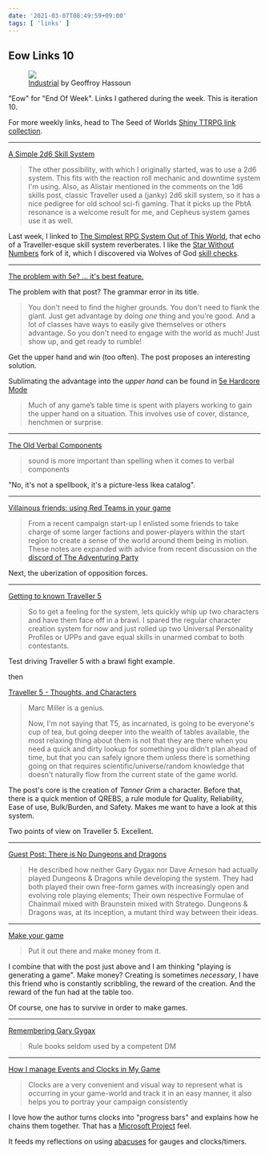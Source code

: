 ```yaml
---
date: '2021-03-07T08:49:59+09:00'
tags: [ 'links' ]
---
```


## Eow Links 10

<figure class="right">
<a href="https://www.artstation.com/artwork/Nxg3BJ"><img src="images/20210307_unite27.jpg" loading="lazy" /></a>
<figcaption>
<a href="https://www.artstation.com/artwork/Nxg3BJ">Industrial</a> by Geoffroy Hassoun
</figcaption>
</figure>

"Eow" for "End Of Week". Links I gathered during the week. This is iteration 10.

For more weekly links, head to The Seed of Worlds [Shiny TTRPG link collection](https://seedofworlds.blogspot.com/search/label/weekly%20links).

<hr/>

[A Simple 2d6 Skill System](https://maziriansgarden.blogspot.com/2021/02/a-simple-2d6-skill-system.html)

> The other possibility, with which I originally started, was to use a 2d6 system. This fits with the reaction roll mechanic and downtime system I'm using. Also, as Alistair mentioned in the comments on the 1d6 skills post, classic Traveller used a (janky) 2d6 skill system, so it has a nice pedigree for old school sci-fi gaming. That it picks up the PbtA resonance is a welcome result for me, and Cepheus system games use it as well.

Last week, I linked to [The Simplest RPG System Out of This World](https://forrestaguirre.blogspot.com/2021/02/the-simplest-rpg-system-out-of-this.html), that echo of a Traveller-esque skill system reverberates. I like the [Star Without Numbers](https://www.drivethrurpg.com/product/226996/Stars-Without-Number-Revised-Edition?affiliate_id=2746229) fork of it, which I discovered via Wolves of God [skill checks](/20210111.html?t=Damascene_Wolves&f=eow10#skill-checks).

<hr/>

[The problem with 5e? ... it's best feature.](https://slugsandsilver.blogspot.com/2021/02/the-problem-with-5e-its-best-feature.html)

The problem with that post? The grammar error in its title.

> You don't need to find the higher grounds. You don't need to flank the giant.  Just get advantage by doing *one* thing and you're good.  And a lot of classes have ways to easily give themselves or others advantage.   So you don't need to engage with the world as much!  Just show up, and get ready to rumble!

Get the upper hand and win (too often). The post proposes an interesting solution.

Sublimating the advantage into the _upper hand_ can be found in [5e Hardcore Mode](https://www.drivethrurpg.com/product/303156/5e-HARDCORE-MODE?affiliate_id=2746229)

> Much of any game’s table time is spent with players working to gain the upper hand on a situation. This involves use of cover, distance, henchmen or surprise.

<hr/>

[The Old Verbal Components](https://idiomdrottning.org/verbal-components)

> sound is more important than spelling when it comes to verbal components

"No, it's not a spellbook, it's a picture-less Ikea catalog".

<hr/>

[Villainous friends: using Red Teams in your game](https://seedofworlds.blogspot.com/2019/02/campaign-set-up-red-teams-tldr-how-to.html)

> From a recent campaign start-up I enlisted some friends to take charge of some larger factions and power-players within the start region to create a sense of the world around them being in motion. These notes are expanded with advice from recent discussion on the [discord of The Adventuring Party](https://discord.com/invite/VW6NUJe)

Next, the uberization of opposition forces.

<hr/>

[Getting to known Traveller 5](https://betola.de/wandererbill/english/getting-to-know-traveller-5/)

> So to get a feeling for the system, lets quickly whip up two characters and have them face off in a brawl. I spared the regular character creation system for now and just rolled up two Universal Personality Profiles or UPPs and gave equal skills in unarmed combat to both contestants.

Test driving Traveller 5 with a brawl fight example.

then

[Traveller 5 - Thoughts, and Characters](https://thelastredoubt.com/traveller-5-thoughts-and-characters/)

> Marc Miller is a genius.
>
> Now, I'm not saying that T5, as incarnated, is going to be everyone's cup of tea, but going deeper into the wealth of tables available, the most relaxing thing about them is not that they are there when you need a quick and dirty lookup for something you didn't plan ahead of time, but that you can safely ignore them unless there is something going on that requires scientific/universe/random knowledge that doesn't naturally flow from the current state of the game world.

The post's core is the creation of _Tanner Grim_ a character. Before that, there is a quick mention of QREBS, a rule module for Quality, Reliability, Ease of use, Bulk/Burden, and Safety. Makes me want to have a look at this system.

Two points of view on Traveller 5. Excellent.

<hr/>

[Guest Post: There is No Dungeons and Dragons](https://grumpywizard.home.blog/2021/03/03/guest-post-there-is-no-dungeons-and-dragons/)

> He described how neither Gary Gygax nor Dave Arneson had actually played Dungeons & Dragons while developing the system. They had both played their own free-form games with increasingly open and evolving role playing elements; Their own respective Formulae of Chainmail mixed with Braunstein mixed with Stratego. Dungeons & Dragons was, at its inception, a mutant third way between their ideas.

<hr/>

[Make your game](http://www.trollishdelver.com/2021/03/make-your-game.html)

> Put it out there and make money from it.

I combine that with the post just above and I am thinking "playing is generating a game". Make money? Creating is sometimes _necessary_, I have this friend who is constantly scribbling, the reward of the creation. And the reward of the fun had at the table too.

Of course, one has to survive in order to make games.

<hr/>

[Remembering Gary Gygax](https://grymlorde.blogspot.com/2021/03/remembering-gary-gygax.html)

> Rule books seldom used by a competent DM

<hr/>

[How I manage Events and Clocks in My Game](https://reddicediaries.com/tabletop-rpg-ramblings/how-i-manage-events-clocks-in-my-game/)

> Clocks are a very convenient and visual way to represent what is occurring in your game-world and track it in an easy manner, it also helps you to portray your campaign consistently

I love how the author turns clocks into "progress bars" and explains how he chains them together. That has a [Microsoft Project](https://en.wikipedia.org/wiki/Microsoft_Project) feel.

It feeds my reflections on using [abacuses](20210305.html?f=eow10&t=Abacus_Hit_Gauge) for gauges and clocks/timers.

